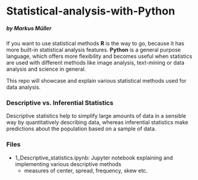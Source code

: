# Statistical-analysis-with-Python
##### by Markus Müller

If you want to use statistical methods <b>R</b> is the way to go, because it has more built-in statistical analysis features. <b>Python</b> is a general purpose language, which offers more flexibility and becomes useful when statistics are used with different methods like image analysis, text-mining or data analysis and science in general. 

This repo will showcase and explain various statistical methods used for data analysis.

### Descriptive vs. Inferential Statistics
Descriptive statistics help to simplify large amounts of data in a sensible way by quantitatively describing data, whereas inferential statistics make predictions about the population based on a sample of data.

### Files
- 1_Descriptive_statistics.ipynb: Jupyter notebook explaining and implementing various descriptive methods 
  - measures of center, spread, frequency, skew etc.
